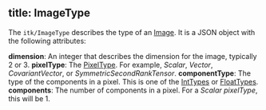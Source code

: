 title: ImageType
---

The `itk/ImageType` describes the type of an [Image](./Image.html). It is a
JSON object with the following attributes:

**dimension**: An integer that describes the dimension for the image, typically 2 or 3.
**pixelType**: The [PixelType](https://github.com/InsightSoftwareConsortium/itk-js/blob/master/src/PixelTypes.js). For example, *Scalar*, *Vector*, *CovariantVector*, or *SymmetricSecondRankTensor*.
**componentType**: The type of the components in a pixel. This is one of the [IntTypes](https://github.com/InsightSoftwareConsortium/itk-js/blob/master/src/IntTypes.js) or [FloatTypes](https://github.com/InsightSoftwareConsortium/itk-js/blob/master/src/FloatTypes.js).
**components**: The number of components in a pixel. For a *Scalar* *pixelType*, this will be 1.
